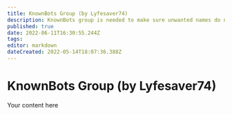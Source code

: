 ```yaml
---
title: KnownBots Group (by Lyfesaver74)
description: KnownBots group is needed to make sure unwanted names do not make it into Credits or %raiderNames% for raid alerts.
published: true
date: 2022-06-11T16:30:55.244Z
tags: 
editor: markdown
dateCreated: 2022-05-14T18:07:36.388Z
---
```


# KnownBots Group (by Lyfesaver74)
Your content here